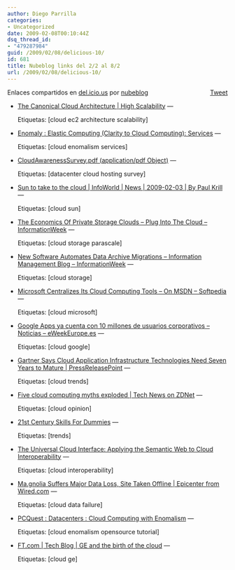 ```yaml
---
author: Diego Parrilla
categories:
- Uncategorized
date: 2009-02-08T00:10:44Z
dsq_thread_id:
- "479287984"
guid: /2009/02/08/delicious-10/
id: 681
title: Nubeblog links del 2/2 al 8/2
url: /2009/02/08/delicious-10/
---
```


<div style="float: right; margin-left: 10px;">
  <a href="https://twitter.com/share" class="twitter-share-button" data-via="nubeblog" data-count="vertical" data-url="/2009/02/08/delicious-10/">Tweet</a>
</div>

Enlaces compartidos en [del.icio.us](http://del.icio.us/) por  [nubeblog](http://delicious.com/nubeblog)

  * [The Canonical Cloud Architecture | High Scalability](http://highscalability.com/canonical-cloud-architecture "http://highscalability.com/canonical-cloud-architecture") &#8212;
  
    Etiquetas: [cloud ec2 architecture scalability]
  * [Enomaly : Elastic Computing (Clarity to Cloud Computing): Services](http://www.enomaly.com/Services.services.0.html "http://www.enomaly.com/Services.services.0.html") &#8212;
  
    Etiquetas: [cloud enomalism services]
  * [CloudAwarenessSurvey.pdf (application/pdf Object)](http://www.rackspace.com/downloads/surveys/CloudAwarenessSurvey.pdf "http://www.rackspace.com/downloads/surveys/CloudAwarenessSurvey.pdf") &#8212;
  
    Etiquetas: [datacenter cloud hosting survey]
  * [Sun to take to the cloud | InfoWorld | News | 2009-02-03 | By Paul Krill](http://www.infoworld.com/article/09/02/03/Sun_to_take_to_the_cloud_1.html?source=NLC-TB&cgd=2009-02-03 "http://www.infoworld.com/article/09/02/03/Sun_to_take_to_the_cloud_1.html?source=NLC-TB&cgd=2009-02-03") &#8212;
  
    Etiquetas: [cloud sun]
  * [The Economics Of Private Storage Clouds &#8211; Plug Into The Cloud &#8211; InformationWeek](http://www.informationweek.com/cloud-computing/blog/archives/2009/02/the_economics_o_1.html?cid=RSSfeed_IWK_ALL "http://www.informationweek.com/cloud-computing/blog/archives/2009/02/the_economics_o_1.html?cid=RSSfeed_IWK_ALL") &#8212;
  
    Etiquetas: [cloud storage parascale]
  * [New Software Automates Data Archive Migrations &#8211; Information Management Blog &#8211; InformationWeek](http://www.informationweek.com/blog/main/archives/2009/02/new_software_au.html?cid=RSSfeed_IWK_ALL "http://www.informationweek.com/blog/main/archives/2009/02/new_software_au.html?cid=RSSfeed_IWK_ALL") &#8212;
  
    Etiquetas: [cloud storage]
  * [Microsoft Centralizes Its Cloud Computing Tools &#8211; On MSDN &#8211; Softpedia](http://news.softpedia.com/news/Microsoft-Centralizes-Its-Cloud-Computing-Tools-103572.shtml "http://news.softpedia.com/news/Microsoft-Centralizes-Its-Cloud-Computing-Tools-103572.shtml") &#8212;
  
    Etiquetas: [cloud microsoft]
  * [Google Apps ya cuenta con 10 millones de usuarios corporativos &#8211; Noticias &#8211; eWeekEurope.es](http://www.eweekeurope.es/noticias/google-apps-ya-cuenta-con-10-millones-de-usuarios-corporativos-492 "http://www.eweekeurope.es/noticias/google-apps-ya-cuenta-con-10-millones-de-usuarios-corporativos-492") &#8212;
  
    Etiquetas: [cloud google]
  * [Gartner Says Cloud Application Infrastructure Technologies Need Seven Years to Mature | PressReleasePoint](http://www.pressreleasepoint.com/gartner-says-cloud-application-infrastructure-technologies-need-seven-years-mature "http://www.pressreleasepoint.com/gartner-says-cloud-application-infrastructure-technologies-need-seven-years-mature") &#8212;
  
    Etiquetas: [cloud trends]
  * [Five cloud computing myths exploded | Tech News on ZDNet](http://news.zdnet.com/2100-9595_22-265450.html "http://news.zdnet.com/2100-9595_22-265450.html") &#8212;
  
    Etiquetas: [cloud opinion]
  * [21st Century Skills For Dummies](http://blogs.gartner.com/thomas_bittman/2009/01/30/21st-century-skills-for-dummies/ "http://blogs.gartner.com/thomas_bittman/2009/01/30/21st-century-skills-for-dummies/") &#8212;
  
    Etiquetas: [trends]
  * [The Universal Cloud Interface: Applying the Semantic Web to Cloud Interoperability](http://blog.programmableweb.com/2009/02/02/the-universal-cloud-interface-applying-the-semantic-web-to-cloud-interoperability/ "http://blog.programmableweb.com/2009/02/02/the-universal-cloud-interface-applying-the-semantic-web-to-cloud-interoperability/") &#8212;
  
    Etiquetas: [cloud interoperability]
  * [Ma.gnolia Suffers Major Data Loss, Site Taken Offline | Epicenter from Wired.com](http://blog.wired.com/business/2009/01/magnolia-suffer.html "http://blog.wired.com/business/2009/01/magnolia-suffer.html") &#8212;
  
    Etiquetas: [cloud data failure]
  * [PCQuest : Datacenters : Cloud Computing with Enomalism](http://pcquest.ciol.com/content/datacenter/2009/109020101.asp "http://pcquest.ciol.com/content/datacenter/2009/109020101.asp") &#8212;
  
    Etiquetas: [cloud enomalism opensource tutorial]
  * [FT.com | Tech Blog | GE and the birth of the cloud](http://blogs.ft.com/techblog/2009/02/ge-and-the-birth-of-the-cloud/ "http://blogs.ft.com/techblog/2009/02/ge-and-the-birth-of-the-cloud/") &#8212;
  
    Etiquetas: [cloud ge]
